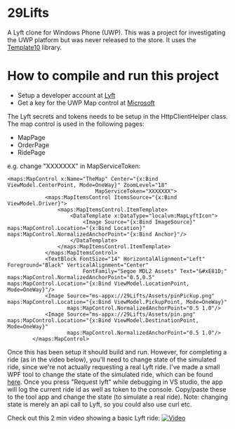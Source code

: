 # 29Lifts
A Lyft clone for Windows Phone (UWP). This was a project for investigating the UWP platform but was never released to the store. It uses the [Template10](https://github.com/Windows-XAML/Template10) library.


# How to compile and run this project
* Setup a developer account at [Lyft](https://www.lyft.com/developers)
* Get a key for the UWP Map control at [Microsoft](https://docs.microsoft.com/en-us/windows/uwp/maps-and-location/authentication-key)

The Lyft secrets and tokens needs to be setup in the HttpClientHelper class. The map control is used in the following pages:
* MapPage 
* OrderPage 
* RidePage

e.g. change "XXXXXXX" in MapServiceToken:
```XAML
<maps:MapControl x:Name="TheMap" Center="{x:Bind ViewModel.CenterPoint, Mode=OneWay}" ZoomLevel="18" 
                            MapServiceToken="XXXXXXX">
            <maps:MapItemsControl ItemsSource="{x:Bind ViewModel.Driver}">
                <maps:MapItemsControl.ItemTemplate>
                    <DataTemplate x:DataType="localvm:MapLyftIcon">
                        <Image Source="{x:Bind ImageSource}" maps:MapControl.Location="{x:Bind Location}" maps:MapControl.NormalizedAnchorPoint="{x:Bind Anchor}"/>
                    </DataTemplate>
                </maps:MapItemsControl.ItemTemplate>
            </maps:MapItemsControl>
            <TextBlock FontSize="14" HorizontalAlignment="Left" Foreground="Black" VerticalAlignment="Center" 
                        FontFamily="Segoe MDL2 Assets" Text="&#xE81D;" maps:MapControl.NormalizedAnchorPoint="0.5,0.5" maps:MapControl.Location="{x:Bind ViewModel.LocationPoint, Mode=OneWay}"/>
            <Image Source="ms-appx://29Lifts/Assets/pinPickup.png" maps:MapControl.Location="{x:Bind ViewModel.PickupPoint, Mode=OneWay}"
                   maps:MapControl.NormalizedAnchorPoint="0.5 1.0"/>
            <Image Source="ms-appx://29Lifts/Assets/pin.png" maps:MapControl.Location="{x:Bind ViewModel.DestinationPoint, Mode=OneWay}"
                   maps:MapControl.NormalizedAnchorPoint="0.5 1.0"/>
        </maps:MapControl>
```

Once this has been setup it should build and run. However, for completing a ride (as in the video below), you'll need to change state of the simulated ride, since we're not actually requesting a real Lyft ride. I've made a small WPF tool to change the state of the simulated ride, which can be found [here](https://github.com/cjesp/29LiftsSupportApp). Once you press "Request lyft" while debugging in VS studio, the app will log the current ride id as well as token to the console. Copy/paste these to the tool app and change the state (to simulate a real ride). Note: changing state is merely an api call to Lyft, so you could also use curl etc.


Check out this 2 min video showing a basic Lyft ride:
[![Video](https://img.youtube.com/vi/ZUbiNLOy4mc/maxresdefault.jpg)](https://youtu.be/ZUbiNLOy4mc)
